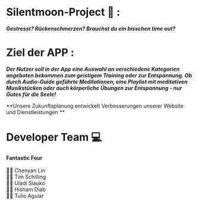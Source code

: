 # Silentmoon-Project :lotus_position: :
***Gestresst? 
Rückenschmerzen?
Brauchst du ein bisschen time out?***

# Ziel der APP :
***Der Nutzer soll in der App eine Auswahl an verschiedene Kategorien angeboten bekommen zum geistigem Training oder zur Entspannung.
Ob durch Audio-Guide geführte Meditationen, eine Playlist mit meditativen Musikstücken oder auch körperliche Übungen zur Entspannung - nur Gutes für die Seele!***


**Unsere Zukunftsplanung entwickelt Verbesserungen unserer Website und Dienstleistungen ** <br/>

# Developer Team :computer:<br/>

**Fantastic Four** <br/><br/>
:superhero_woman:  Chenyan Lin<br/>
:supervillain_man: Tim Schilling<br/>
:supervillain_man: Uladi Siauko<br/>
:supervillain_man: Hisham Diab<br/>
:supervillain_man: Tulio Aguiar<br/>
